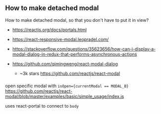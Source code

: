 ## How to make detached modal

How to make detached modal, so that you don't have to put it in view?

- https://reactjs.org/docs/portals.html
- https://react-responsive-modal.leopradel.com/


- https://stackoverflow.com/questions/35623656/how-can-i-display-a-modal-dialog-in-redux-that-performs-asynchronous-actions
- https://github.com/qimingweng/react-modal-dialog
  - ~3k stars https://github.com/reactjs/react-modal

###

open specific modal with `isOpen={currentModal == MODAL_B}` https://github.com/reactjs/react-modal/blob/master/examples/basic/simple_usage/index.js

uses react-portal to connect to `body`